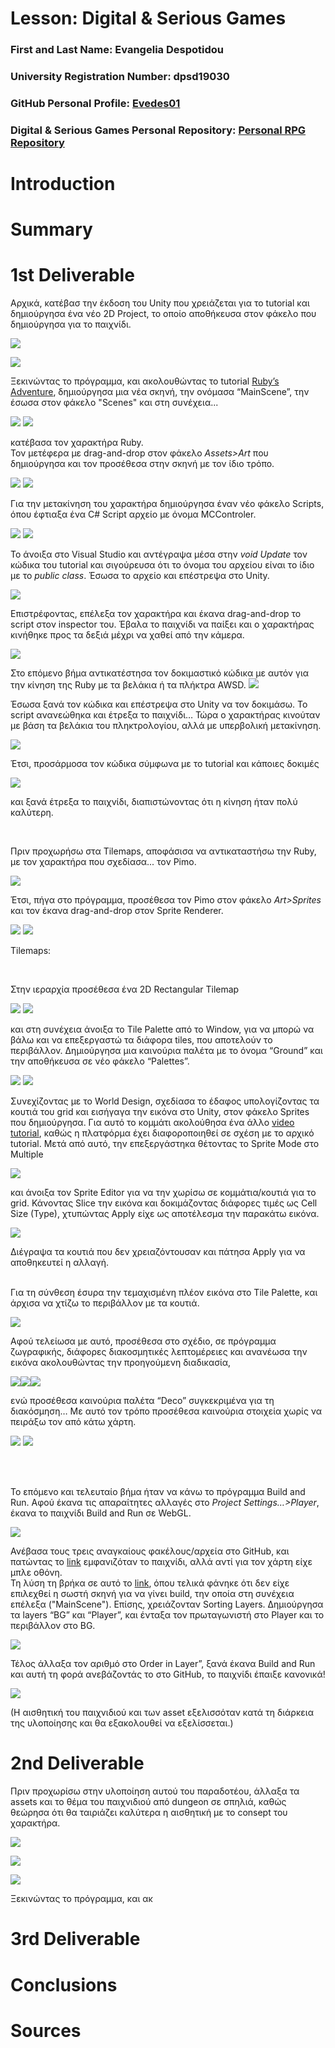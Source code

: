 # Lesson: Digital & Serious Games

### First and Last Name: Evangelia Despotidou
### University Registration Number: dpsd19030
### GitHub Personal Profile: [Evedes01](https://github.com/Evedes01)
### Digital & Serious Games Personal Repository: [Personal RPG Repository](https://github.com/Evedes01/Role-Playing-Game)

# Introduction

# Summary


# 1st Deliverable
Αρχικά, κατέβασ την έκδοση του Unity που χρειάζεται για το tutorial και δημιούργησα ένα νέο 2D Project, το οποίο αποθήκευσα στον φάκελο που δημιούργησα για το παιχνίδι.

![](Report_materials/d1/img1.PNG)

![](Report_materials/d1/img2.PNG)

Ξεκινώντας το πρόγραμμα, και ακολουθώντας το tutorial [Ruby’s Adventure]( https://learn.unity.com/tutorial/main-character-and-first-script?uv=2020.3&projectId=5c6166dbedbc2a0021b1bc7c), δημιούργησα μια νέα σκηνή, την ονόμασα “MainScene”, την έσωσα στον φάκελο "Scenes" και στη συνέχεια... 
 
![](Report_materials/d1/1.png) ![](Report_materials/d1/2.png)

κατέβασα τον χαρακτήρα Ruby.<br>
Τον μετέφερα με drag-and-drop στον φάκελο _Assets>Art_ που δημιούργησα και τον προσέθεσα στην σκηνή με τον ίδιο τρόπο.

![](Report_materials/d1/3.png) ![](Report_materials/d1/4.png)

Για την μετακίνηση του χαρακτήρα δημιούργησα έναν νέο φάκελο Scripts, όπου έφτιαξα ένα C# Script αρχείο με όνομα MCControler.

![](Report_materials/d1/5.png) ![](Report_materials/d1/6.png)

Το άνοιξα στο Visual Studio και αντέγραψα μέσα στην _void Update_ τον κώδικα του tutorial και σιγούρευσα ότι το όνομα του αρχείου είναι το ίδιο με το _public class_. Έσωσα το αρχείο και επέστρεψα στο Unity.

![](Report_materials/d1/code.png)

Επιστρέφοντας, επέλεξα τον χαρακτήρα και έκανα drag-and-drop το script στον inspector του. Έβαλα το παιχνίδι να παίξει και ο χαρακτήρας κινήθηκε προς τα δεξιά μέχρι να χαθεί από την κάμερα.

![](Report_materials/d1/7.png)

Στο επόμενο βήμα αντικατέστησα τον δοκιμαστικό κώδικα με αυτόν για την κίνηση της Ruby με τα βελάκια ή τα πλήκτρα AWSD. 
![](Report_materials/d1/code2.PNG)

Έσωσα ξανά τον κώδικα και επέστρεψα στο Unity να τον δοκιμάσω. Το script ανανεώθηκα και έτρεξα το παιχνίδι… Τώρα ο χαρακτήρας κινούταν με βάση τα βελάκια του πληκτρολογίου, αλλά με υπερβολική μετακίνηση.

![](Report_materials/d1/play1.PNG)

Έτσι, προσάρμοσα τον κώδικα σύμφωνα με το tutorial και κάποιες δοκιμές

![](Report_materials/d1/code3.PNG)

και ξανά έτρεξα το παιχνίδι, διαπιστώνοντας ότι η κίνηση ήταν πολύ καλύτερη.

<br>

Πριν προχωρήσω στα Tilemaps, αποφάσισα να αντικαταστήσω την Ruby, με τον χαρακτήρα που σχεδίασα... τον Pimo.

![](Report_materials/d1/MCsketch.png)

Έτσι, πήγα στο πρόγραμμα, προσέθεσα τον Pimo στον φάκελο _Art>Sprites_ και τον έκανα drag-and-drop στον Sprite Renderer.

![](Report_materials/d1/charChange.PNG) ![](Report_materials/d1/charChange2.png)

Tilemaps:

<br>

Στην ιεραρχία προσέθεσα ένα 2D Rectangular Tilemap 

![](Report_materials/d1/Tilemap1.png) ![](Report_materials/d1/Tilemap2.png)

και στη συνέχεια άνοιξα το Tile Palette από το Window, για να μπορώ να βάλω και να επεξεργαστώ τα διάφορα tiles, που αποτελούν το περιβάλλον. Δημιούργησα μια καινούρια παλέτα με το όνομα “Ground” και την αποθήκευσα σε νέο φάκελο “Palettes”.

![](Report_materials/d1/palette.png) ![](Report_materials/d1/tiles.png)

Συνεχίζοντας με το World Design, σχεδίασα το έδαφος υπολογίζοντας τα κουτιά του grid και εισήγαγα την εικόνα στο Unity, στον φάκελο Sprites που δημιούργησα. 
Για αυτό το κομμάτι ακολούθησα ένα άλλο [video tutorial](https://www.youtube.com/watch?v=DTp5zi8_u1U&ab_channel=Velvary), καθώς η πλατφόρμα έχει διαφοροποιηθεί σε σχέση με το αρχικό tutorial.
Μετά από αυτό, την επεξεργάστηκα θέτοντας το Sprite Mode στο Multiple 

![](Report_materials/d1/mult.PNG)

και άνοιξα τον Sprite Editor για να την χωρίσω σε κομμάτια/κουτιά για το grid. Κάνοντας Slice την εικόνα και δοκιμάζοντας διάφορες τιμές ως Cell Size (Type), χτυπώντας Apply είχε ως αποτέλεσμα την παρακάτω εικόνα. 

![](Report_materials/d1/slice00.png)

Διέγραψα τα κουτιά που δεν χρειαζόντουσαν και πάτησα Apply για να αποθηκευτεί η αλλαγή.

<br>Για τη σύνθεση έσυρα την τεμαχισμένη πλέον εικόνα στο Tile Palette, και άρχισα να χτίζω το περιβάλλον με τα κουτιά. 

![](Report_materials/d1/bg.PNG)

Αφού τελείωσα με αυτό, προσέθεσα στο σχέδιο, σε πρόγραμμα ζωγραφικής, διάφορες διακοσμητικές λεπτομέρειες και ανανέωσα την εικόνα ακολουθώντας την προηγούμενη διαδικασία, 

![](Report_materials/d1/slice1.png)![](Report_materials/d1/slice2.png)![](Report_materials/d1/slice3.png)

ενώ προσέθεσα καινούρια παλέτα “Deco” συγκεκριμένα για τη διακόσμηση… Με αυτό τον τρόπο προσέθεσα καινούρια στοιχεία χωρίς να πειράξω τον από κάτω χάρτη.

![](Report_materials/d1/making.png) ![](Report_materials/d1/prog.png)

<br><br>

Το επόμενο και τελευταίο βήμα ήταν να κάνω το πρόγραμμα Build and Run.
Αφού έκανα τις απαραίτητες αλλαγές στο _Project Settings…>Player_, έκανα το παιχνίδι Build and Run σε WebGL.

![](Report_materials/d1/webbuild.png)

Ανέβασα τους τρεις αναγκαίους φακέλους/αρχεία στο GitHub, και πατώντας το [link](https://evedes01.github.io/Role-Playing-Game/) εμφανιζόταν το παιχνίδι, αλλά αντί για τον χάρτη είχε μπλε οθόνη.
<br>
Τη λύση τη βρήκα σε αυτό το [link]( https://forum.unity.com/threads/webgl-build-gives-a-blue-screen.914222/), όπου τελικά φάνηκε ότι δεν είχε επιλεχθεί η σωστή σκηνή για να γίνει build, την οποία στη συνέχεια επέλεξα ("MainScene"). Επίσης, χρειάζονταν Sorting Layers. Δημιούργησα τα layers “BG” και “Player”, και ένταξα τον πρωταγωνιστή στο Player και το περιβάλλον στο BG.

![](Report_materials/d1/sort.png)

Τέλος άλλαξα τον αριθμό στο Order in Layer”, ξανά έκανα Build and Run και αυτή τη φορά ανεβάζοντάς το στο GitHub, το παιχνίδι έπαιξε κανονικά!

![](Report_materials/d1/finaldel1.png)

(Η αισθητική του παιχνιδιού και των asset εξελισσόταν κατά τη διάρκεια της υλοποίησης και θα εξακολουθεί να εξελίσσεται.)



# 2nd Deliverable
Πριν προχωρίσω στην υλοποίηση αυτού του παραδοτέου, άλλαξα τα assets και το θέμα του παιχνιδιού από dungeon σε σπηλιά, καθώς θεώρησα ότι θα ταιριάζει καλύτερα η αισθητική με το consept του χαρακτήρα.

![](Report_materials/d1/rigidbody.PNG)

![](Report_materials/d1/rigidbodyfreezerot.PNG)

![](Report_materials/d1/boxcoll.PNG)

Ξεκινώντας το πρόγραμμα, και ακ

# 3rd Deliverable 


# Conclusions


# Sources
